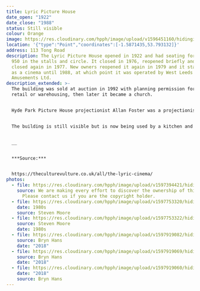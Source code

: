 ```yaml
---
title: Lyric Picture House
date_open: "1922"
date_close: "1988"
status: Still visible
colour: Orange
image: https://res.cloudinary.com/hpph/image/upload/v1596451160/hidinginplainsight/lyricpicturehouse.svg
location: '{"type":"Point","coordinates":[-1.5871435,53.793132]}'
address: 113 Tong Road
description: The Lyric Picture House opened in 1922 and had seating for around
  950 in the stalls and circle. It closed in 1976, reopened briefly and then
  closed again in 1977. New owners reopened it again in 1979 and it stayed open
  as a cinema until 1988, at which point it was operated by West Leeds
  Amusements Ltd.
description_extended: >-
  The building was sold at auction in 1992 with planning permission for either
  retail or warehousing, then later it became a church. 


  Hyde Park Picture House projectionist Allan Foster was a projectionist at the Lyric for several years. In September 2011, he and artist Lucy Skaer were given access to former cinema and they the got the projectors working again for an art-led piece commissioned by Pavillion. It was called 'Film for an Abandoned Projector'. The two Kalee 20 projectors had been left in place all this time and this type of projector was apparently manufactured in Leeds between 1947 and 1953, adding to the significance of the piece.


  The building is still visible but is now being used by a kitchen and bathroom manfacturer.


  __


  ***Source:***


  https://theculturevulture.co.uk/all/the-lyric-cinema/
photos:
  - file: https://res.cloudinary.com/hpph/image/upload/v1597394421/hidinginplainsight/Lyric_Picture_House.jpg
    source: We are making every effort to discover the ownership of this photo.
      Please contact us if you are the copyright holder.
  - file: https://res.cloudinary.com/hpph/image/upload/v1597753320/hidinginplainsight/Lyric18082020.jpg
    date: 1980s
    source: Steven Moore
  - file: https://res.cloudinary.com/hpph/image/upload/v1597753322/hidinginplainsight/Lyric18082020_01.jpg
    source: Steven Moore
    date: 1980s
  - file: https://res.cloudinary.com/hpph/image/upload/v1597919082/hidinginplainsight/Lyric_Picture_House_2018.jpg
    source: Bryn Hans
    date: "2018"
  - file: https://res.cloudinary.com/hpph/image/upload/v1597919069/hidinginplainsight/Lyric_Picture_House_2018_02.jpg
    source: Bryn Hans
    date: "2018"
  - file: https://res.cloudinary.com/hpph/image/upload/v1597919060/hidinginplainsight/Lyric_Picture_House_2018_01.jpg
    date: "2018"
    source: Bryn Hans
---
```

